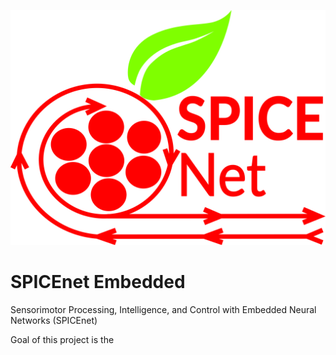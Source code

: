 ![](media/spice-net-logo-green-ai.png)

# SPICEnet Embedded
Sensorimotor Processing, Intelligence, and Control with Embedded Neural Networks (SPICEnet)

Goal of this project is the 
